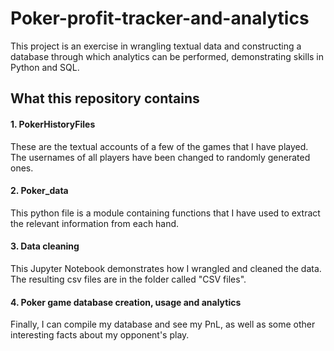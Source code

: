 # Poker-profit-tracker-and-analytics

This project is an exercise in wrangling textual data and constructing a database through which analytics can be performed, demonstrating skills in Python and SQL.

## What this repository contains
#### 1. PokerHistoryFiles
These are the textual accounts of a few of the games that I have played. The usernames of all players have been changed to randomly generated ones.
#### 2. Poker_data
This python file is a module containing functions that I have used to extract the relevant information from each hand.
#### 3. Data cleaning
This Jupyter Notebook demonstrates how I wrangled and cleaned the data. The resulting csv files are in the folder called "CSV files".
#### 4. Poker game database creation, usage and analytics
Finally, I can compile my database and see my PnL, as well as some other interesting facts about my opponent's play.
